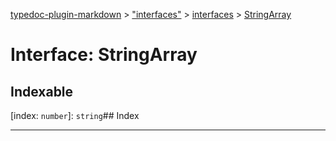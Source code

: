 [typedoc-plugin-markdown](../index.md) > ["interfaces"](../modules/_interfaces_.md) > [interfaces](../modules/_interfaces_.interfaces.md) > [StringArray](../interfaces/_interfaces_.interfaces.stringarray.md)



# Interface: StringArray

## Indexable

\[index: `number`\]:&nbsp;`string`## Index


---
